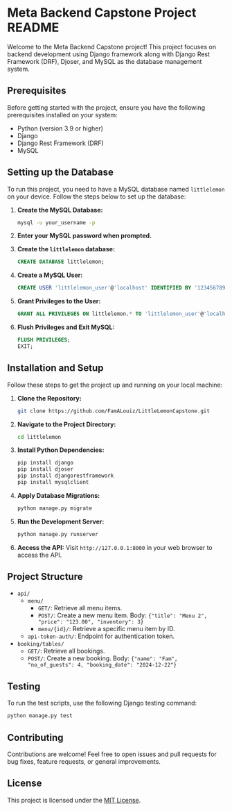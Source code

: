 # Meta Backend Capstone Project README

Welcome to the Meta Backend Capstone project! This project focuses on backend development using Django framework along with Django Rest Framework (DRF), Djoser, and MySQL as the database management system.

## Prerequisites
Before getting started with the project, ensure you have the following prerequisites installed on your system:
- Python (version 3.9 or higher)
- Django
- Django Rest Framework (DRF)
- MySQL

## Setting up the Database
To run this project, you need to have a MySQL database named `littlelemon` on your device. Follow the steps below to set up the database:

1. **Create the MySQL Database:**
    ```bash
    mysql -u your_username -p
    ```

2. **Enter your MySQL password when prompted.**
   
3. **Create the `littlelemon` database:**
    ```sql
    CREATE DATABASE littlelemon;
    ```

4. **Create a MySQL User:**
    ```sql
    CREATE USER 'littlelemon_user'@'localhost' IDENTIFIED BY '123456789';
    ```

5. **Grant Privileges to the User:**
    ```sql
    GRANT ALL PRIVILEGES ON littlelemon.* TO 'littlelemon_user'@'localhost';
    ```

6. **Flush Privileges and Exit MySQL:**
    ```sql
    FLUSH PRIVILEGES;
    EXIT;
    ```

## Installation and Setup
Follow these steps to get the project up and running on your local machine:

1. **Clone the Repository:**
    ```bash
    git clone https://github.com/FamALouiz/LittleLemonCapstone.git
    ```

2. **Navigate to the Project Directory:**
    ```bash
    cd littlelemon
    ```

3. **Install Python Dependencies:**
    ```bash
    pip install django
    pip install djoser
    pip install djangorestframework
    pip install mysqlclient
    ```

4. **Apply Database Migrations:**
    ```bash
    python manage.py migrate
    ```

5. **Run the Development Server:**
    ```bash
    python manage.py runserver
    ```

6. **Access the API:**
    Visit `http://127.0.0.1:8000` in your web browser to access the API.

## Project Structure
- `api/`
  - `menu/`
    - `GET/`: Retrieve all menu items.
    - `POST/`: Create a new menu item. Body: `{"title": "Menu 2", "price": "123.00", "inventory": 3}`
    - `menu/{id}/`: Retrieve a specific menu item by ID.
  - `api-token-auth/`: Endpoint for authentication token.
- `booking/tables/`
  - `GET/`: Retrieve all bookings.
  - `POST/`: Create a new booking. Body: `{"name": "Fam", "no_of_guests": 4, "booking_date": "2024-12-22"}`

## Testing
To run the test scripts, use the following Django testing command:
```bash
python manage.py test
```

## Contributing
Contributions are welcome! Feel free to open issues and pull requests for bug fixes, feature requests, or general improvements.

## License
This project is licensed under the [MIT License](LICENSE).
